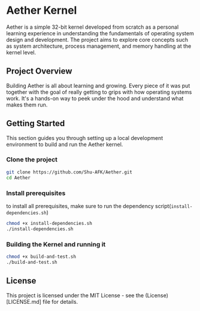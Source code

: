 # Aether Kernel

Aether is a simple 32-bit kernel developed from scratch as a personal learning experience in understanding the fundamentals of operating system design and development. 
The project aims to explore core concepts such as system architecture, process management, and memory handling at the kernel level.

## Project Overview

Building Aether is all about learning and growing. Every piece of it was put together with the goal of really getting to grips with how operating systems work. 
It's a hands-on way to peek under the hood and understand what makes them run.

## Getting Started

This section guides you through setting up a local development environment to build and run the Aether kernel.

### Clone the project

```bash
git clone https://github.com/Shu-AFK/Aether.git
cd Aether
```

### Install prerequisites

to install all prerequisites, make sure to run the dependency script(`install-dependencies.sh`)
```bash
chmod +x install-dependencies.sh
./install-dependencies.sh
```
### Building the Kernel and running it

```bash
chmod +x build-and-test.sh
./build-and-test.sh
```
## License
This project is licensed under the MIT License - see the (License)[LICENSE.md] file for details.
